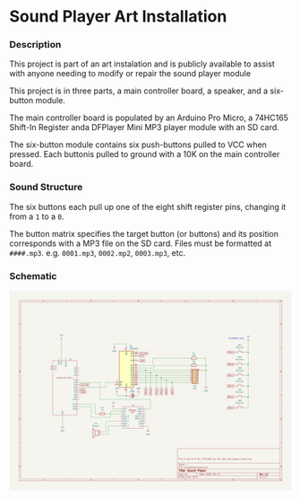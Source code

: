 # Sound Player Art Installation

### Description

This project is part of an art instalation and is publicly available to assist with anyone needing to modify or repair the sound player module

This project is in three parts, a main controller board, a speaker, and a six-button module.

The main controller board is populated by an Arduino Pro Micro, a 74HC165 Shift-In Register anda DFPlayer Mini MP3 player module with an SD card.

The six-button module contains six push-buttons pulled to VCC when pressed.  Each buttonis pulled to ground with a 10K on the main controller board.


### Sound Structure

The six buttons each pull up one of the eight shift register pins, changing it from a `1` to a `0`. 

The button matrix specifies the target button (or buttons) and its position corresponds with a MP3 file on the SD card.  Files must be formatted at `####.mp3`.  e.g.  `0001.mp3`, `0002.mp2`, `0003.mp3`, etc.
 

### Schematic
![soundplayer schematic](https://raw.githubusercontent.com/bovercash/soundplayer/refs/heads/main/schematic.svg)
